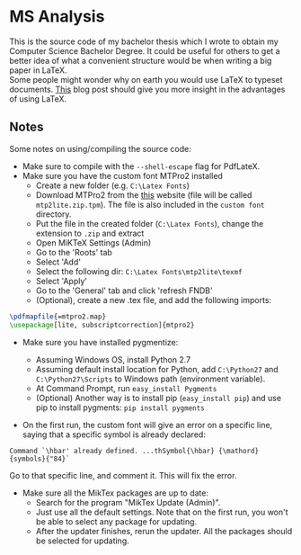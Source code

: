 # MS Analysis
This is the source code of my bachelor thesis which I wrote to obtain my Computer Science Bachelor Degree.
It could be useful for others to get a better idea of what a convenient structure would be when writing a big paper in LaTeX.  
Some people might wonder why on earth you would use LaTeX to typeset documents.
[This](http://www.andy-roberts.net/writing/latex/benefits) blog post should give you more insight in the advantages of using LaTeX.

## Notes
Some notes on using/compiling the source code:
* Make sure to compile with the `--shell-escape` flag for PdfLateX.
* Make sure you have the custom font MTPro2 installed
	* Create a new folder (e.g. `C:\Latex Fonts`)
	* Download MTPro2 from the [this](http://www.pctex.com/mtpro2.html) website (file will be called `mtp2lite.zip.tpm`). The file is also included in the `custom font` directory.
	* Put the file in the created folder (`C:\Latex Fonts`), change the extension to `.zip` and extract
	* Open MiKTeX Settings (Admin)
	* Go to the 'Roots' tab
	* Select 'Add'
	* Select the following dir: `C:\Latex Fonts\mtp2lite\texmf`
	* Select 'Apply'
	* Go to the 'General' tab and click 'refresh FNDB'
	* (Optional), create a new .tex file, and add the following imports:
```tex
\pdfmapfile{=mtpro2.map}	
\usepackage[lite, subscriptcorrection]{mtpro2}
```
* Make sure you have installed pygmentize:
	* Assuming Windows OS, install Python 2.7
	* Assuming default install location for Python, add `C:\Python27` and `C:\Python27\Scripts` to Windows path (environment variable).
	* At Command Prompt, run `easy_install Pygments`
	* (Optional) Another way is to install pip (`easy_install pip`) and use pip to install pygments: `pip install pygments` 
	
* On the first run, the custom font will give an error on a specific line, saying that a specific symbol is already declared:
```
Command `\hbar' already defined. ...thSymbol{\hbar} {\mathord}{symbols}{"84}`
```
Go to that specific line, and comment it. This will fix the error.
* Make sure all the MikTex packages are up to date:
	* Search for the program "MikTex Update (Admin)".
	* Just use all the default settings. Note that on the first run, you won't be able to select any package for updating.
	* After the updater finishes, rerun the updater. All the packages should be selected for updating.
